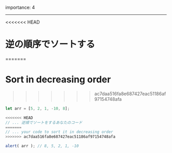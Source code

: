 importance: 4

---

<<<<<<< HEAD
# 逆の順序でソートする
=======
# Sort in decreasing order
>>>>>>> ac7daa516fa8e687427eac51186af97154748afa

```js
let arr = [5, 2, 1, -10, 8];

<<<<<<< HEAD
// ... 逆順でソートをするあなたのコード
=======
// ... your code to sort it in decreasing order
>>>>>>> ac7daa516fa8e687427eac51186af97154748afa

alert( arr ); // 8, 5, 2, 1, -10
```
